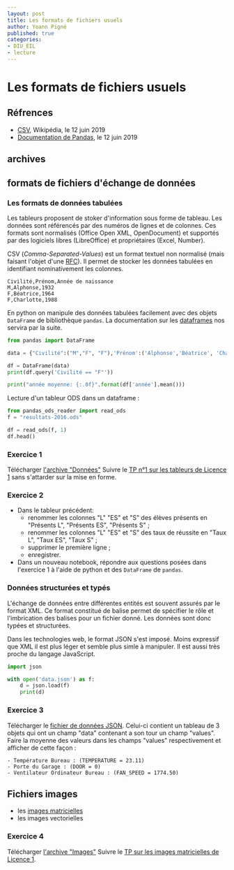 ```yaml
---
layout: post
title: Les formats de fichiers usuels 
author: Yoann Pigné
published: true
categories:  
- DIU_EIL
- lecture
---
```


# Les formats de fichiers usuels

## Réfrences

- [CSV](https://fr.wikipedia.org/wiki/Comma-separated_values), Wikipédia, le 12 juin 2019
- [Documentation de Pandas](https://pandas.pydata.org/pandas-docs/stable/reference/frame.html), le 12 juin 2019

## archives

## formats de fichiers d'échange de données

### Les formats de données tabulées

Les tableurs proposent de stoker d'information sous forme de tableau. Les données sont référencés par des numéros de lignes et de colonnes. Ces formats sont normalisés (Office Open XML, OpenDocument) et supportés par des logiciels libres (LibreOffice) et propriétaires (Excel, Number).

CSV (*Comma-Separated-Values*) est un format textuel non normalisé (mais faisant l'objet d'une  [RFC](https://tools.ietf.org/html/rfc4180)). Il permet de stocker les données tabulées en identifiant nominativement les colonnes. 

```csv
Civilité,Prénom,Année de naissance
M,Alphonse,1932
F,Béatrice,1964
F,Charlotte,1988
```
En python on manipule des données tabulées facilement avec des objets `DataFrame` de bibliothèque `pandas`. La documentation sur les [dataframes](https://pandas.pydata.org/pandas-docs/stable/reference/frame.html) nos servira par la suite. 

```python
from pandas import DataFrame 

data = {"Civilité":("M","F", "F"),'Prénom':('Alphonse','Béatrice', 'Charlotte'), "année":(1932, 1964, 1988)}

df = DataFrame(data)
print(df.query('Civilité == "F"'))

print("année moyenne: {:.0f}".format(df['année'].mean()))
```


Lecture d'un tableur ODS dans un dataframe : 

```python
from pandas_ods_reader import read_ods
f = "resultats-2016.ods"

df = read_ods(f, 1)
df.head()
```

### Exercice 1

Télécharger [l'archive "Données"](https://pigne.org/teaching/DIU_EIL/donnees.zip) Suivre le [TP n°1 sur les tableurs de Licence 1](https://pigne.org/teaching/DIU_EIL/seance01-PIX-tableur.pdf) sans s'attarder sur la mise en forme. 

### Exercice 2

- Dans le tableur précédent:  
  - renommer les colonnes "L" "ES" et "S" des élèves présents en "Présents L", "Présents ES", "Présents S" ;
  - renommer les colonnes "L" "ES" et "S" des taux de réussite en "Taux L", "Taux ES", "Taux S" ;
  - supprimer le première ligne ;
  - enregistrer.
- Dans un nouveau notebook, répondre aux questions posées dans l'exercice 1 à l'aide de python et des `DataFrame` de `pandas`.


### Données structurées et typés

L'échange de données entre différentes entités est souvent assurés par le format XML. Ce format constitué de balise permet de spécifier le rôle et l'imbrication des balises pour un fichier donné. Les données sont donc typées et structurées. 

Dans les technologies web, le format JSON s'est imposé. Moins expressif que XML il est plus léger et semble plus simle à manipuler. Il est aussi très proche du langage JavaScript.

```python
import json

with open('data.json') as f:
    d = json.load(f)
    print(d)
```

### Exercice 3

Télécharger le [fichier de données JSON](https://pigne.org/teaching/DIU_EIL/data.json). Celui-ci contient un tableau de 3 objets qui ont un champ "data" contenant a son tour un champ "values". Faire la moyenne des valeurs dans les champs "values" respectivement et afficher de cette façon :

```text
- Température Bureau : (TEMPERATURE = 23.11)
- Porte du Garage : (DOOR = 0)
- Ventilateur Ordinateur Bureau : (FAN_SPEED = 1774.50)
```

## Fichiers images

- les [images matricielles](https://pigne.org/teaching/DIU_EIL/images-matricielles.pdf)
- les images vectorielles

### Exercice 4

Télécharger [l'archive "Images"](https://pigne.org/teaching/DIU_EIL/images.zip) Suivre le [TP  sur les images matricielles de Licence 1](https://pigne.org/teaching/DIU_EIL/ExerciceImagesMatricielles.pdf). 
